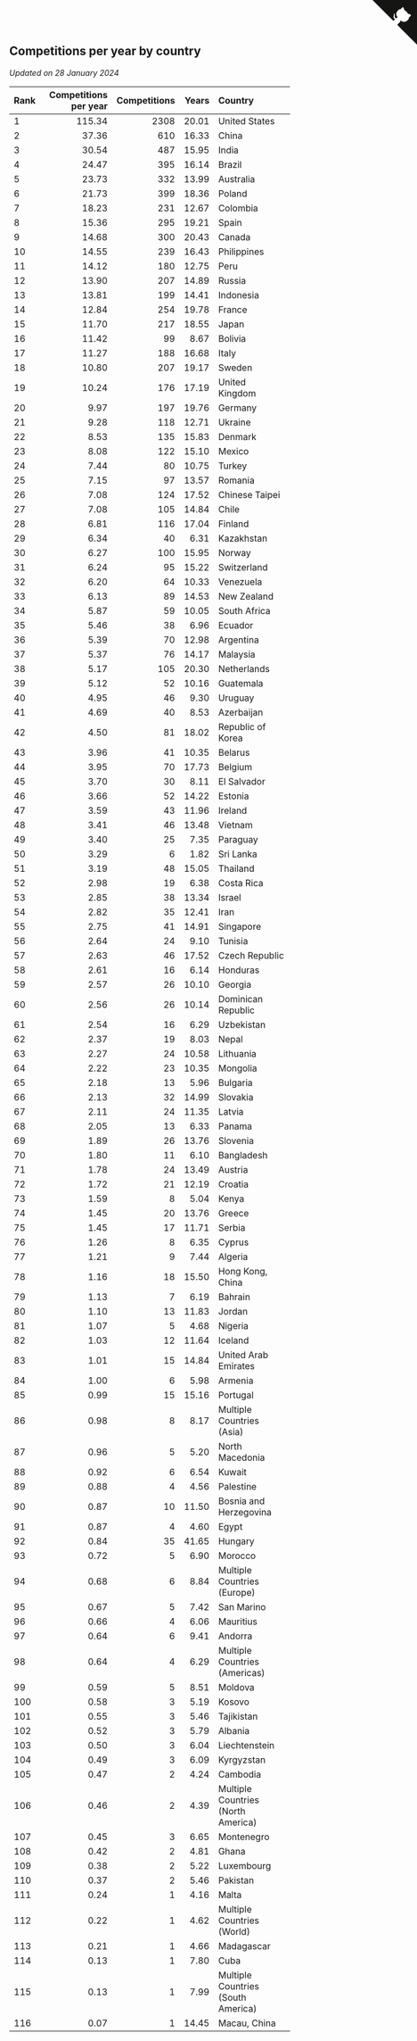 ## Competitions per year by country

*Updated on 28 January 2024*

| Rank | Competitions per year | Competitions | Years | Country |
| :--- | ---: | ---: | ---: | :--- |
| 1 | 115.34 | 2308 | 20.01 | United States |
| 2 | 37.36 | 610 | 16.33 | China |
| 3 | 30.54 | 487 | 15.95 | India |
| 4 | 24.47 | 395 | 16.14 | Brazil |
| 5 | 23.73 | 332 | 13.99 | Australia |
| 6 | 21.73 | 399 | 18.36 | Poland |
| 7 | 18.23 | 231 | 12.67 | Colombia |
| 8 | 15.36 | 295 | 19.21 | Spain |
| 9 | 14.68 | 300 | 20.43 | Canada |
| 10 | 14.55 | 239 | 16.43 | Philippines |
| 11 | 14.12 | 180 | 12.75 | Peru |
| 12 | 13.90 | 207 | 14.89 | Russia |
| 13 | 13.81 | 199 | 14.41 | Indonesia |
| 14 | 12.84 | 254 | 19.78 | France |
| 15 | 11.70 | 217 | 18.55 | Japan |
| 16 | 11.42 | 99 | 8.67 | Bolivia |
| 17 | 11.27 | 188 | 16.68 | Italy |
| 18 | 10.80 | 207 | 19.17 | Sweden |
| 19 | 10.24 | 176 | 17.19 | United Kingdom |
| 20 | 9.97 | 197 | 19.76 | Germany |
| 21 | 9.28 | 118 | 12.71 | Ukraine |
| 22 | 8.53 | 135 | 15.83 | Denmark |
| 23 | 8.08 | 122 | 15.10 | Mexico |
| 24 | 7.44 | 80 | 10.75 | Turkey |
| 25 | 7.15 | 97 | 13.57 | Romania |
| 26 | 7.08 | 124 | 17.52 | Chinese Taipei |
| 27 | 7.08 | 105 | 14.84 | Chile |
| 28 | 6.81 | 116 | 17.04 | Finland |
| 29 | 6.34 | 40 | 6.31 | Kazakhstan |
| 30 | 6.27 | 100 | 15.95 | Norway |
| 31 | 6.24 | 95 | 15.22 | Switzerland |
| 32 | 6.20 | 64 | 10.33 | Venezuela |
| 33 | 6.13 | 89 | 14.53 | New Zealand |
| 34 | 5.87 | 59 | 10.05 | South Africa |
| 35 | 5.46 | 38 | 6.96 | Ecuador |
| 36 | 5.39 | 70 | 12.98 | Argentina |
| 37 | 5.37 | 76 | 14.17 | Malaysia |
| 38 | 5.17 | 105 | 20.30 | Netherlands |
| 39 | 5.12 | 52 | 10.16 | Guatemala |
| 40 | 4.95 | 46 | 9.30 | Uruguay |
| 41 | 4.69 | 40 | 8.53 | Azerbaijan |
| 42 | 4.50 | 81 | 18.02 | Republic of Korea |
| 43 | 3.96 | 41 | 10.35 | Belarus |
| 44 | 3.95 | 70 | 17.73 | Belgium |
| 45 | 3.70 | 30 | 8.11 | El Salvador |
| 46 | 3.66 | 52 | 14.22 | Estonia |
| 47 | 3.59 | 43 | 11.96 | Ireland |
| 48 | 3.41 | 46 | 13.48 | Vietnam |
| 49 | 3.40 | 25 | 7.35 | Paraguay |
| 50 | 3.29 | 6 | 1.82 | Sri Lanka |
| 51 | 3.19 | 48 | 15.05 | Thailand |
| 52 | 2.98 | 19 | 6.38 | Costa Rica |
| 53 | 2.85 | 38 | 13.34 | Israel |
| 54 | 2.82 | 35 | 12.41 | Iran |
| 55 | 2.75 | 41 | 14.91 | Singapore |
| 56 | 2.64 | 24 | 9.10 | Tunisia |
| 57 | 2.63 | 46 | 17.52 | Czech Republic |
| 58 | 2.61 | 16 | 6.14 | Honduras |
| 59 | 2.57 | 26 | 10.10 | Georgia |
| 60 | 2.56 | 26 | 10.14 | Dominican Republic |
| 61 | 2.54 | 16 | 6.29 | Uzbekistan |
| 62 | 2.37 | 19 | 8.03 | Nepal |
| 63 | 2.27 | 24 | 10.58 | Lithuania |
| 64 | 2.22 | 23 | 10.35 | Mongolia |
| 65 | 2.18 | 13 | 5.96 | Bulgaria |
| 66 | 2.13 | 32 | 14.99 | Slovakia |
| 67 | 2.11 | 24 | 11.35 | Latvia |
| 68 | 2.05 | 13 | 6.33 | Panama |
| 69 | 1.89 | 26 | 13.76 | Slovenia |
| 70 | 1.80 | 11 | 6.10 | Bangladesh |
| 71 | 1.78 | 24 | 13.49 | Austria |
| 72 | 1.72 | 21 | 12.19 | Croatia |
| 73 | 1.59 | 8 | 5.04 | Kenya |
| 74 | 1.45 | 20 | 13.76 | Greece |
| 75 | 1.45 | 17 | 11.71 | Serbia |
| 76 | 1.26 | 8 | 6.35 | Cyprus |
| 77 | 1.21 | 9 | 7.44 | Algeria |
| 78 | 1.16 | 18 | 15.50 | Hong Kong, China |
| 79 | 1.13 | 7 | 6.19 | Bahrain |
| 80 | 1.10 | 13 | 11.83 | Jordan |
| 81 | 1.07 | 5 | 4.68 | Nigeria |
| 82 | 1.03 | 12 | 11.64 | Iceland |
| 83 | 1.01 | 15 | 14.84 | United Arab Emirates |
| 84 | 1.00 | 6 | 5.98 | Armenia |
| 85 | 0.99 | 15 | 15.16 | Portugal |
| 86 | 0.98 | 8 | 8.17 | Multiple Countries (Asia) |
| 87 | 0.96 | 5 | 5.20 | North Macedonia |
| 88 | 0.92 | 6 | 6.54 | Kuwait |
| 89 | 0.88 | 4 | 4.56 | Palestine |
| 90 | 0.87 | 10 | 11.50 | Bosnia and Herzegovina |
| 91 | 0.87 | 4 | 4.60 | Egypt |
| 92 | 0.84 | 35 | 41.65 | Hungary |
| 93 | 0.72 | 5 | 6.90 | Morocco |
| 94 | 0.68 | 6 | 8.84 | Multiple Countries (Europe) |
| 95 | 0.67 | 5 | 7.42 | San Marino |
| 96 | 0.66 | 4 | 6.06 | Mauritius |
| 97 | 0.64 | 6 | 9.41 | Andorra |
| 98 | 0.64 | 4 | 6.29 | Multiple Countries (Americas) |
| 99 | 0.59 | 5 | 8.51 | Moldova |
| 100 | 0.58 | 3 | 5.19 | Kosovo |
| 101 | 0.55 | 3 | 5.46 | Tajikistan |
| 102 | 0.52 | 3 | 5.79 | Albania |
| 103 | 0.50 | 3 | 6.04 | Liechtenstein |
| 104 | 0.49 | 3 | 6.09 | Kyrgyzstan |
| 105 | 0.47 | 2 | 4.24 | Cambodia |
| 106 | 0.46 | 2 | 4.39 | Multiple Countries (North America) |
| 107 | 0.45 | 3 | 6.65 | Montenegro |
| 108 | 0.42 | 2 | 4.81 | Ghana |
| 109 | 0.38 | 2 | 5.22 | Luxembourg |
| 110 | 0.37 | 2 | 5.46 | Pakistan |
| 111 | 0.24 | 1 | 4.16 | Malta |
| 112 | 0.22 | 1 | 4.62 | Multiple Countries (World) |
| 113 | 0.21 | 1 | 4.66 | Madagascar |
| 114 | 0.13 | 1 | 7.80 | Cuba |
| 115 | 0.13 | 1 | 7.99 | Multiple Countries (South America) |
| 116 | 0.07 | 1 | 14.45 | Macau, China |


<a href="https://github.com/JustinTimeCuber/wca_statistics" class="github-corner" aria-label="View source on Github"><svg width="80" height="80" viewBox="0 0 250 250" style="fill:#151513; color:#fff; position: absolute; top: 0; border: 0; right: 0;" aria-hidden="true"><path d="M0,0 L115,115 L130,115 L142,142 L250,250 L250,0 Z"></path><path d="M128.3,109.0 C113.8,99.7 119.0,89.6 119.0,89.6 C122.0,82.7 120.5,78.6 120.5,78.6 C119.2,72.0 123.4,76.3 123.4,76.3 C127.3,80.9 125.5,87.3 125.5,87.3 C122.9,97.6 130.6,101.9 134.4,103.2" fill="currentColor" style="transform-origin: 130px 106px;" class="octo-arm"></path><path d="M115.0,115.0 C114.9,115.1 118.7,116.5 119.8,115.4 L133.7,101.6 C136.9,99.2 139.9,98.4 142.2,98.6 C133.8,88.0 127.5,74.4 143.8,58.0 C148.5,53.4 154.0,51.2 159.7,51.0 C160.3,49.4 163.2,43.6 171.4,40.1 C171.4,40.1 176.1,42.5 178.8,56.2 C183.1,58.6 187.2,61.8 190.9,65.4 C194.5,69.0 197.7,73.2 200.1,77.6 C213.8,80.2 216.3,84.9 216.3,84.9 C212.7,93.1 206.9,96.0 205.4,96.6 C205.1,102.4 203.0,107.8 198.3,112.5 C181.9,128.9 168.3,122.5 157.7,114.1 C157.9,116.9 156.7,120.9 152.7,124.9 L141.0,136.5 C139.8,137.7 141.6,141.9 141.8,141.8 Z" fill="currentColor" class="octo-body"></path></svg></a><style>.github-corner:hover .octo-arm{animation:octocat-wave 560ms ease-in-out}@keyframes octocat-wave{0%,100%{transform:rotate(0)}20%,60%{transform:rotate(-25deg)}40%,80%{transform:rotate(10deg)}}@media (max-width:500px){.github-corner:hover .octo-arm{animation:none}.github-corner .octo-arm{animation:octocat-wave 560ms ease-in-out}}</style>
